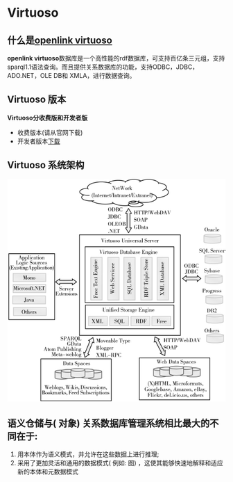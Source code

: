 # Virtuoso
## 什么是[openlink virtuoso](https://www.openlinksw.com/)
**openlink virtuoso**数据库是一个高性能的rdf数据库，可支持百亿条三元组，支持sparql1.1语法查询。而且提供关系数据库的功能，支持ODBC，JDBC，ADO.NET，OLE DB和 XMLA，进行数据查询。

## Virtuoso 版本
**Virtuoso分收费版和开发者版**
- 收费版本(请从官网下载)
- 开发者版本[下载](http://sourceforge.net/projects/virtuoso/files/)

## Virtuoso 系统架构
![Virtuoso架构](https://github.com/joew4ng/VirtuosoExplain/blob/master/Virtuoso/VirtuosoArchitecture.png?raw=true)

## 语义仓储与( 对象) 关系数据库管理系统相比最大的不同在于: 
1. 用本体作为语义模式，并允许在这些数据上进行推理; 
2. 采用了更加灵活和通用的数据模式( 例如: 图) ，这使其能够快速地解释和适应新的本体和元数据模式
